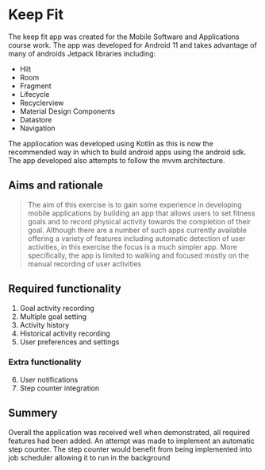 # Keep Fit
The keep fit app was created for the Mobile Software and Applications course work. The app was developed for Android 11 and takes advantage of many of androids Jetpack libraries including:

 - Hilt
 - Room
 - Fragment
 - Lifecycle
 - Recyclerview
 - Material Design Components
 - Datastore 
 - Navigation

The appliocation was developed using Kotlin as this is now the recommended way in which to build android apps using the android sdk. The app developed also attempts to follow the mvvm architecture.

## Aims and rationale
> The aim of this exercise is to gain some experience in developing
> mobile applications by building an app that allows users to set
> fitness goals and to record physical activity towards the completion
> of their goal. Although there are a number of such apps currently
> available offering a variety of features including automatic detection
> of user activities, in this exercise the focus is a much simpler app.
> More specifically, the app is limited to walking and focused mostly on
> the manual recording of user activities

## Required functionality
 1. Goal activity recording
 2. Multiple goal setting
 3. Activity history
 4. Historical activity recording
 5. User preferences and settings
 
 ### Extra functionality
 6. User notifications
 7. Step counter integration

##  Summery
Overall the application was received well when demonstrated, all required features had been added. An attempt was made to implement an automatic step counter. The step counter would benefit from being implemented into job scheduler allowing it to run in the background
